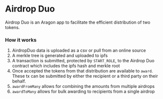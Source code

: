 # Airdrop Duo

Airdrop Duo is an Aragon app to facilitate the efficient distribution of two tokens. 

### How it works

1. AirdropDuo data is uploaded as a csv or pull from an online source
2. A merkle tree is generated and uploaded to ipfs
3. A transaction is submitted, protected by `START_ROLE`, to the Airdrop Duo contract which includes the ipfs hash and merkle root
4. Once accepted the tokens from that distribution are available to `award`. These tx can be submitted by either the recipient or a third party on their behalf. 
5. `awardFromMany` allows for combining the amounts from multiple airdrops
6. `awardToMany` allows for bulk awarding to recipients from a single airdrop
